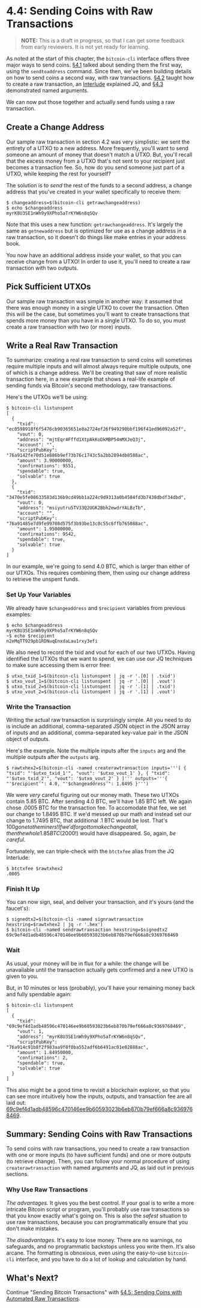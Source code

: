 # 4.4: Sending Coins with Raw Transactions

> **NOTE:** This is a draft in progress, so that I can get some feedback from early reviewers. It is not yet ready for learning.

As noted at the start of this chapter, the `bitcoin-cli` interface offers three major ways to send coins. [§4.1](04_1_Sending_Coins_The_Easy_Way.md) talked about sending them the first way, using the `sendtoaddress` command. Since then, we've been building details on how to send coins a second way, with raw transactions. [§4.2](04_2_Creating_a_Raw_Transaction.md) taught how to create a raw transaction, an [Interlude](04_2__Interlude_Using_JQ.md) explained JQ, and [§4.3](04_3_Creating_a_Raw_Transaction_with_Named_Arguments.md) demonstrated named arguments.

We can now put those together and actually send funds using a raw transaction.

## Create a Change Address

Our sample raw transaction in section 4.2 was very simplistic: we sent the entirety of a UTXO to a new address. More frequently, you'll want to send someone an amount of money that doesn't match a UTXO. But, you'll recall that the excess money from a UTXO that's not sent to your recipient just becomes a transaction fee. So, how do you send someone just part of a UTXO, while keeping the rest for yourself?

The solution is to _send_ the rest of the funds to a second address, a change address that you've created in your wallet specifically to receive them:
```
$ changeaddress=$(bitcoin-cli getrawchangeaddress)
$ echo $changeaddress
myrK8U3SE1nWh9y9XPho5aTrKYW6n8qSQv
```
Note that this uses a new function: `getrawchangeaddress`. It's largely the same as `getnewaddress` but is optimized for use as a change address in a raw transaction, so it doesn't do things like make entries in your address book.

You now have an additional address inside your wallet, so that you can receive change from a UTXO! In order to use it, you'll need to create a raw transaction with two outputs. 

## Pick Sufficient UTXOs

Our sample raw transaction was simple in another way: it assumed that there was enough money in a single UTXO to cover the transaction. Often this will be the case, but sometimes you'll want to create transactions that spends more money than you have in a single UTXO. To do so, you must create a raw transaction with two (or more) inputs.

## Write a Real Raw Transaction

To summarize: creating a real raw transaction to send coins will sometimes require multiple inputs and will almost always require multiple outputs, one of which is a change address. We'll be creating that saw of more realistic transaction here, in a new example that shows a real-life example of sending funds via Bitcoin's second methodology, raw transactions.

Here's the UTXOs we'll be using:
```
$ bitcoin-cli listunspent
[
  {
    "txid": "ec0598918f6f5476cb90365651e8a2724ef26f949290bbf196f41ed96092a52f",
    "vout": 0,
    "address": "mjtEqr4Fffd1XtpAkKoDkMBP54mMXJeQ3j",
    "account": "",
    "scriptPubKey": "76a9142fe70d51e886b9ef73b76c1743c5a2bb2894db8588ac",
    "amount": 3.90000000,
    "confirmations": 9551,
    "spendable": true,
    "solvable": true
  }, 
  {
    "txid": "3470e5fe08633583d136b9cd49bb1a224c9d9313a0b4584fd3b7438dbdf34dbd",
    "vout": 0,
    "address": "msiyutru5TV33Q2UGK2Bbh2ewdrYALBzTb",
    "account": "",
    "scriptPubKey": "76a91485e7d9fe99708d575f3b93be13c0c55c6ffb765088ac",
    "amount": 1.95000000,
    "confirmations": 9542,
    "spendable": true,
    "solvable": true
  }
]

```
In our example, we're going to send 4.0 BTC, which is larger than either of our UTXOs. This requires combining them, then using our change address to retrieve the unspent funds.

### Set Up Your Variables

We already have `$changeaddress` and `$recipient` variables from previous examples:
```
$ echo $changeaddress
myrK8U3SE1nWh9y9XPho5aTrKYW6n8qSQv
~$ echo $recipient
n2eMqTT929pb1RDNuqEnxdaLau1rxy3efi
```
We also need to record the txid and vout for each of our two UTXOs. Having identified the UTXOs that we want to spend, we can use our JQ techniques to make sure accessing them is error free:
```
$ utxo_txid_1=$(bitcoin-cli listunspent | jq -r '.[0] | .txid') 
$ utxo_vout_1=$(bitcoin-cli listunspent | jq -r '.[0] | .vout') 
$ utxo_txid_2=$(bitcoin-cli listunspent | jq -r '.[1] | .txid') 
$ utxo_vout_2=$(bitcoin-cli listunspent | jq -r '.[1] | .vout') 
```

### Write the Transaction

Writing the actual raw transaction is surprisingly simple. All you need to do is include an additional, comma-separated JSON object in the JSON array of inputs and an additional, comma-separated key-value pair in the JSON object of outputs.

Here's the example. Note the multiple inputs after the `inputs` arg and the multiple outputs after the `outputs` arg.
```
$ rawtxhex2=$(bitcoin-cli -named createrawtransaction inputs='''[ { "txid": "'$utxo_txid_1'", "vout": '$utxo_vout_1' }, { "txid": "'$utxo_txid_2'", "vout": '$utxo_vout_2' } ]''' outputs='''{ "'$recipient'": 4.0, "'$changeaddress'": 1.8495 }''')
```
We were _very_ careful figuring out our money math. These two UTXOs contain 5.85 BTC. After sending 4.0 BTC, we'll have 1.85 BTC left. We again chose .0005 BTC for the transaction fee. To accomodate that fee, we set our change to 1.8495 BTC. If we'd messed up our math and instead set our change to 1.7495 BTC, that additional .1 BTC would be lost. That's $100 gone to the miners! If we'd forgot to make change at all, then the whole 1.85 BTC ($2000!) would have disappeared. So, again, _be careful_. 

Fortunately, we can triple-check with the `btctxfee` alias from the JQ Interlude:
```
$ btctxfee $rawtxhex2
.0005
```

### Finish It Up

You can now sign, seal, and deliver your transaction, and it's yours (and the faucet's):
```
$ signedtx2=$(bitcoin-cli -named signrawtransaction hexstring=$rawtxhex2 | jq -r '.hex')
$ bitcoin-cli -named sendrawtransaction hexstring=$signedtx2
69c9ef4d1adb48596c470146ee9b60593023b6eb870b79ef666a8c9369768469
```

### Wait

As usual, your money will be in flux for a while: the change will be unavailable until the transaction actually gets confirmed and a new UTXO is given to you.

But, in 10 minutes or less (probably), you'll have your remaining money back and fully spendable again:
```
$ bitcoin-cli listunspent
[
  {
    "txid": "69c9ef4d1adb48596c470146ee9b60593023b6eb870b79ef666a8c9369768469",
    "vout": 1,
    "address": "myrK8U3SE1nWh9y9XPho5aTrKYW6n8qSQv",
    "scriptPubKey": "76a914c91b8f2f983aa9f8f0ba552adf6b6491ac01e02888ac",
    "amount": 1.84950000,
    "confirmations": 2,
    "spendable": true,
    "solvable": true
  } 
]
```

This also might be a good time to revisit a blockchain explorer, so that you can see more intuitively how the inputs, outputs, and transaction fee are all laid out: [69c9ef4d1adb48596c470146ee9b60593023b6eb870b79ef666a8c9369768469](https://live.blockcypher.com/btc-testnet/tx/69c9ef4d1adb48596c470146ee9b60593023b6eb870b79ef666a8c9369768469/).

## Summary: Sending Coins with Raw Transactions

To send coins with raw transactions, you need to create a raw transaction with one or more inputs (to have sufficient funds) and one or more outputs (to retrieve change). Then, you can follow your normal procedure of using `createrawtransaction` with named arguments and JQ, as laid out in previous sections.

### Why Use Raw Transactions

_The advantages._ It gives you the best control. If your goal is to write a more intricate Bitcoin script or program, you'll probably use raw transactions so that you know exactly what's going on. This is also the _safest_ situation to use raw transactions, because you can programmatically ensure that you don't make mistakes.

_The disadvantages._ It's easy to lose money. There are no warnings, no safeguards, and no programmatic backstops unless you write them. It's also arcane. The formatting is obnoxious, even using the easy-to-use `bitcoin-cli` interface, and you have to do a lot of lookup and calculation by hand.

## What's Next?

Continue "Sending Bitcoin Transactions" with [§4.5: Sending Coins with Automated Raw Transactions](04_5_Sending_Coins_with_Automated_Raw_Transactions.md).
